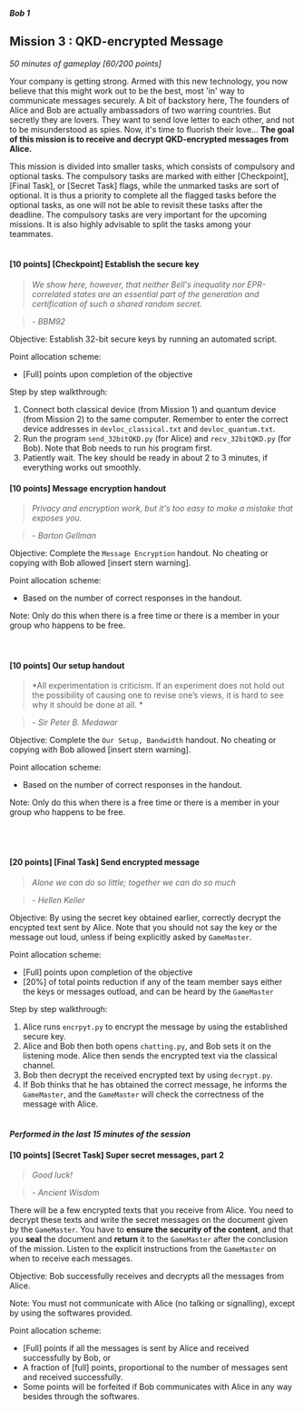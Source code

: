 **_Bob 1_**
## Mission 3 : QKD-encrypted Message
*50 minutes of gameplay [60/200 points]*

Your company is getting strong. Armed with this new technology, you now believe that this might work out to be the best, most 'in' way to communicate messages securely. A bit of backstory here, The founders of Alice and Bob are actually ambassadors of two warring countries. But secretly they are lovers. They want to send love letter to each other, and not to be misunderstood as spies. Now, it's time to fluorish their love...
**The goal of this mission is to receive and decrypt QKD-encrypted messages from Alice.**

This mission is divided into smaller tasks, which consists of compulsory and optional tasks. The compulsory tasks are marked with either [Checkpoint], [Final Task], or [Secret Task] flags, while the unmarked tasks are sort of optional. It is thus a priority to complete all the flagged tasks before the optional tasks, as one will not be able to revisit these tasks after the deadline. The compulsory tasks are very important for the upcoming missions. It is also highly advisable to split the tasks among your teammates.
<br><br>

#### [10 points] [Checkpoint] Establish the secure key
> *We show here, however, that neither Bell's inequality nor EPR-correlated states are an essential part of the generation and certification
of such a shared random secret.*

> *- BBM92*

Objective: Establish 32-bit secure keys by running an automated script.

Point allocation scheme:
* [Full] points upon completion of the objective

Step by step walkthrough:
1. Connect both classical device (from Mission 1) and quantum device (from Mission 2) to the same computer. Remember to enter the correct device addresses in `devloc_classical.txt` and `devloc_quantum.txt`.
2. Run the program `send_32bitQKD.py` (for Alice) and `recv_32bitQKD.py` (for Bob). Note that Bob needs to run his program first.
3. Patiently wait. The key should be ready in about 2 to 3 minutes, if everything works out smoothly.

#### [10 points] Message encryption handout
> *Privacy and encryption work, but it's too easy to make a mistake that exposes you.*

> *- Barton Gellman*

Objective: Complete the `Message Encryption` handout. No cheating or copying with Bob allowed [insert stern warning].

Point allocation scheme:
* Based on the number of correct responses in the handout.

Note: Only do this when there is a free time or there is a member in your group who happens to be free.
<br><br><br>


#### [10 points] Our setup handout
> *All experimentation is criticism. If an experiment does not hold out the possibility of causing one to revise one’s views, it is hard to see why it should be done at all. *

> *- Sir Peter B. Medawar*

Objective: Complete the `Our Setup, Bandwidth` handout. No cheating or copying with Bob allowed [insert stern warning].

Point allocation scheme:
* Based on the number of correct responses in the handout.

Note: Only do this when there is a free time or there is a member in your group who happens to be free.
<br><br><br><br>

#### [20 points] [Final Task] Send encrypted message
> *Alone we can do so little; together we can do so much*

> *- Hellen Keller*


Objective: By using the secret key obtained earlier, correctly decrypt the encypted text sent by Alice. Note that you should not say the key or the message out loud, unless if being explicitly asked by `GameMaster`.

Point allocation scheme:
* [Full] points upon completion of the objective
* [20%] of total points reduction if any of the team member says either the keys or messages outload, and can be heard by the `GameMaster`

Step by step walkthrough:
1. Alice runs `encrpyt.py` to encrypt the message by using the established secure key.
2. Alice and Bob then both opens `chatting.py`, and Bob sets it on the listening mode. Alice then sends the encrypted text via the classical channel.
3. Bob then decrypt the received encrypted text by using `decrypt.py`.
4. If Bob thinks that he has obtained the correct message, he informs the `GameMaster`, and the `GameMaster` will check the correctness of the message with Alice.
<br><br>

#### *Performed in the last 15 minutes of the session*
#### [10 points] [Secret Task] Super secret messages, part 2
> *Good luck!*

> *- Ancient Wisdom*

There will be a few encrypted texts that you receive from Alice. You need to decrypt these texts and write the secret messages on the document given by the `GameMaster`. You have to **ensure the security of the content**, and that you **seal** the document and **return** it to the `GameMaster` after the conclusion of the mission. Listen to the explicit instructions from the `GameMaster` on when to receive each messages.

Objective: Bob successfully receives and decrypts all the messages from Alice.

Note: You must not communicate with Alice (no talking or signalling), except by using the softwares provided.

Point allocation scheme:
* [Full] points if all the messages is sent by Alice and received successfully by Bob, or
* A fraction of [full] points, proportional to the number of messages sent and received successfully.
* Some points will be forfeited if Bob communicates with Alice in any way besides through the softwares.
